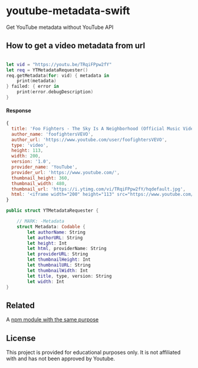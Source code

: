 # youtube-metadata-swift
Get YouTube metadata without YouTube API


## How to get a video metadata from url

```swift

let vid = "https://youtu.be/TRqiFPpw2fY"
let req = YTMetadataRequester()
req.getMetadata(for: vid) { metadata in
    print(metadata)
} failed: { error in
    print(error.debugDescription)
}

```

#### Response

```js
{
  title: 'Foo Fighters - The Sky Is A Neighborhood (Official Music Video)',
  author_name: 'foofightersVEVO',
  author_url: 'https://www.youtube.com/user/foofightersVEVO',
  type: 'video',
  height: 113,
  width: 200,
  version: '1.0',
  provider_name: 'YouTube',
  provider_url: 'https://www.youtube.com/',
  thumbnail_height: 360,
  thumbnail_width: 480,
  thumbnail_url: 'https://i.ytimg.com/vi/TRqiFPpw2fY/hqdefault.jpg',
  html: '<iframe width="200" height="113" src="https://www.youtube.com/embed/TRqiFPpw2fY?feature=oembed" frameborder="0" allow="accelerometer; autoplay; clipboard-write; encrypted-media; gyroscope; picture-in-picture" allowfullscreen></iframe>'
}
```

```swift
public struct YTMetadataRequester {

    // MARK: -Metadata
    struct Metadata: Codable {
        let authorName: String
        let authorURL: String
        let height: Int
        let html, providerName: String
        let providerURL: String
        let thumbnailHeight: Int
        let thumbnailURL: String
        let thumbnailWidth: Int
        let title, type, version: String
        let width: Int
}
```

## Related

A [npm module with the same purpose](https://github.com/ezefranca/youtube-metadata-from-url) 

## License

This project is provided for educational purposes only. It is not affiliated with and has
not been approved by Youtube.

